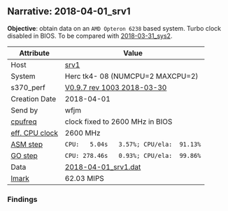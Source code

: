 ## Narrative: 2018-04-01_srv1

**Objective**: obtain data on an `AMD Opteron 6238` based system. Turbo clock disabled in BIOS.
To be compared with [2018-03-31_sys2](2018-03-31_sys2.md).

| Attribute | Value |
| --------- | ----- |
| Host   | [srv1](hostinfo_srv1.md) |
| System | Herc tk4- 08 (NUMCPU=2 MAXCPU=2) |
| s370_perf | [V0.9.7  rev  1003  2018-03-30](https://github.com/wfjm/s370-perf/blob/2685ff0/codes/s370_perf.asm) |
| Creation Date | 2018-04-01 |
| Send by | wfjm |
| [cpufreq](README_narr.md#user-content-cpufreq) | clock fixed to 2600 MHz in BIOS |
| [eff. CPU clock](README_narr.md#user-content-effclk) | 2600 MHz |
| [ASM step](README_narr.md#user-content-asm) | `CPU:   5.04s   3.57%; CPU/ela:  91.13%` |
| [GO step](README_narr.md#user-content-go)   | `CPU: 278.46s   0.93%; CPU/ela:  99.86%` |
| Data | [2018-04-01_srv1.dat](../data/2018-04-01_srv1.dat) |
| [lmark](README_narr.md#user-content-lmark) | 62.03 MIPS |

### Findings <a name="find"></a>
